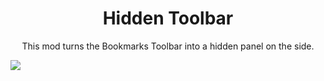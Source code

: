 <h1 align=center>Hidden Toolbar</h1>

<p align=center>This mod turns the Bookmarks Toolbar into a hidden panel on the side.</p>

<img src='https://github.com/user-attachments/assets/85543b0d-c93c-4c8e-9f83-7816ff4eb9b4'>
